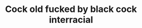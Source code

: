 ---
layout: post
title: Cock old fucked by black cock interracial
duration: '11:18'
view: 150
rate: 2
video: 'https://flashservice.xvideos.com/embedframe/26728661'
category: 
 - black
 - sextape
tags: 
 - big-black-cock
priority: 0.9
changefreq: daily
---